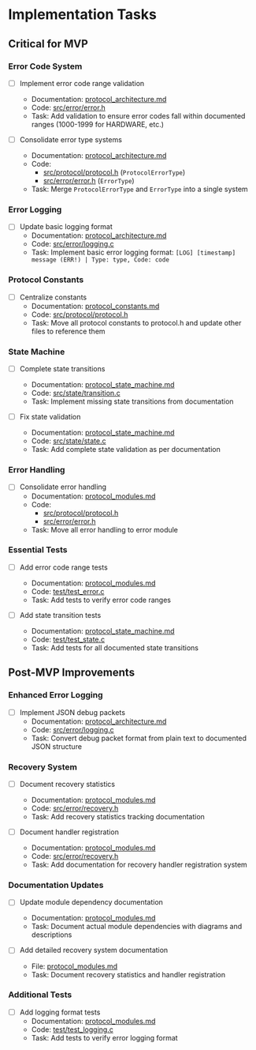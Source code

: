 # Implementation Tasks

## Critical for MVP

### Error Code System
- [ ] Implement error code range validation
  - Documentation: [protocol_architecture.md](protocol_architecture.md#error-code-ranges)
  - Code: [src/error/error.h](../src/error/error.h)
  - Task: Add validation to ensure error codes fall within documented ranges (1000-1999 for HARDWARE, etc.)

- [ ] Consolidate error type systems
  - Documentation: [protocol_architecture.md](protocol_architecture.md#error-management-layer)
  - Code: 
    - [src/protocol/protocol.h](../src/protocol/protocol.h) (`ProtocolErrorType`)
    - [src/error/error.h](../src/error/error.h) (`ErrorType`)
  - Task: Merge `ProtocolErrorType` and `ErrorType` into a single system

### Error Logging
- [ ] Update basic logging format
  - Documentation: [protocol_architecture.md](protocol_architecture.md#error-logging-format)
  - Code: [src/error/logging.c](../src/error/logging.c)
  - Task: Implement basic error logging format: `[LOG] [timestamp] message (ERR!) | Type: type, Code: code`

### Protocol Constants
- [ ] Centralize constants
  - Documentation: [protocol_constants.md](protocol_constants.md#usage-guidelines)
  - Code: [src/protocol/protocol.h](../src/protocol/protocol.h)
  - Task: Move all protocol constants to protocol.h and update other files to reference them

### State Machine
- [ ] Complete state transitions
  - Documentation: [protocol_state_machine.md](protocol_state_machine.md#state-transition-matrix)
  - Code: [src/state/transition.c](../src/state/transition.c)
  - Task: Implement missing state transitions from documentation

- [ ] Fix state validation
  - Documentation: [protocol_state_machine.md](protocol_state_machine.md#validation)
  - Code: [src/state/state.c](../src/state/state.c)
  - Task: Add complete state validation as per documentation

### Error Handling
- [ ] Consolidate error handling
  - Documentation: [protocol_modules.md](protocol_modules.md#error-handling)
  - Code:
    - [src/protocol/protocol.h](../src/protocol/protocol.h)
    - [src/error/error.h](../src/error/error.h)
  - Task: Move all error handling to error module

### Essential Tests
- [ ] Add error code range tests
  - Documentation: [protocol_modules.md](protocol_modules.md#testing)
  - Code: [test/test_error.c](../test/test_error.c)
  - Task: Add tests to verify error code ranges

- [ ] Add state transition tests
  - Documentation: [protocol_state_machine.md](protocol_state_machine.md#testing-requirements)
  - Code: [test/test_state.c](../test/test_state.c)
  - Task: Add tests for all documented state transitions

## Post-MVP Improvements

### Enhanced Error Logging
- [ ] Implement JSON debug packets
  - Documentation: [protocol_architecture.md](protocol_architecture.md#debug-packets)
  - Code: [src/error/logging.c](../src/error/logging.c)
  - Task: Convert debug packet format from plain text to documented JSON structure

### Recovery System
- [ ] Document recovery statistics
  - Documentation: [protocol_modules.md](protocol_modules.md#error-handler-implementation)
  - Code: [src/error/recovery.h](../src/error/recovery.h)
  - Task: Add recovery statistics tracking documentation

- [ ] Document handler registration
  - Documentation: [protocol_modules.md](protocol_modules.md#error-handler-implementation)
  - Code: [src/error/recovery.h](../src/error/recovery.h)
  - Task: Add documentation for recovery handler registration system

### Documentation Updates
- [ ] Update module dependency documentation
  - Documentation: [protocol_modules.md](protocol_modules.md#module-organization)
  - Task: Document actual module dependencies with diagrams and descriptions

- [ ] Add detailed recovery system documentation
  - File: [protocol_modules.md](protocol_modules.md)
  - Task: Document recovery statistics and handler registration

### Additional Tests
- [ ] Add logging format tests
  - Documentation: [protocol_modules.md](protocol_modules.md#testing)
  - Code: [test/test_logging.c](../test/test_logging.c)
  - Task: Add tests to verify error logging format
